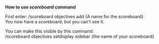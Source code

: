 **How to use *scoreboard* command**

First enter:
/scoreboard objectives add {A name for the scoreboard}    
You now have a scoreboard, but you can't see it.  

You can make this visible by this command:  
/scoreboard objectives setdisplay sidebar {the name of your scoreboard}                   
